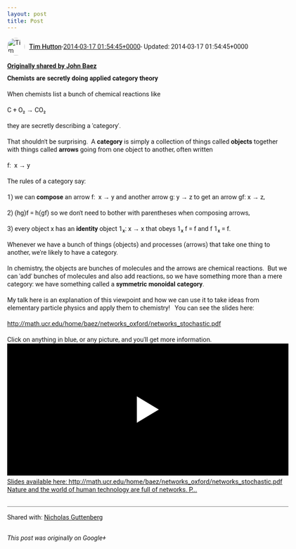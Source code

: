 ```yaml
---
layout: post
title: Post
---
```


<html><head><meta charset="utf-8"><title>Google+ post</title><style>body {font: 11pt Roboto, Arial, sans-serif; max-width: 640px; margin: 24px;}.author-photo {border-radius: 50%; margin-right: 10px; width: 40px;}.author {font-weight: 500;}.main-content {margin: 15px 0 15px;}.post-title {font-weight: bold;}.location {display: block; margin-top: 15px;}.location img {float: left; margin-right: 5px; width: 20px;}.media-link {display: inline-block; max-width: 100%; vertical-align: top;}.media-link p {margin-top: 5px; max-height: 4em; overflow: scroll;}.media {max-height: 100vh; max-width: 100%;}.video-placeholder {background: black; display: flex; height: 300px; max-width: 100%; width: 640px;}.play-icon {border-bottom: 30px solid transparent; border-left: 50px solid white; border-top: 30px solid transparent; color: white; margin: auto;}.album {max-height: 800px; overflow: scroll; width: calc(100vw - 48px);}.album .media-link {margin-right: 5px; max-width: 250px;}.album .media {max-height: 250px;}.link-embed {border-top: 1px solid lightgrey; display: block; margin-top: 20px;}.link-embed img {max-width: 100%;}.inline-link-embed {display: block;}.inline-link-embed img {vertical-align: middle;}.link-title {display: inline-block; font-size: medium; font-weight: 300; padding-left: 1em;}.reshare-attribution {display: block; font-weight: bold; margin-bottom: 10px;}.poll-image {margin-bottom: 5px; max-height: 300px; max-width: 500px;}.poll-choice {align-items: center; display: flex; margin-bottom: 5px; max-width: 500px;}.poll-choice-percentage {background-color: lightblue; height: 100%; left: 0; position: absolute; z-index: -1;}.poll-choice-selected {margin-right: 5px;}.poll-choice-results {border: 1px solid lightgray; border-radius: 5px; display: flex; line-height: 40px; overflow: hidden; padding: 0 8px; position: relative;}.poll-choice-results, .poll-choice-description {flex-grow: 1; margin-right: 10px;}.poll-choice-image {width: 100%;}.poll-choice-image, .poll-choice-image img {max-height: 40px; max-width: 100px;}.poll-choice-votes {max-height: 100px; overflow: auto;}.plus-entity-embed {color: black; display: block; text-decoration: none;}.plus-entity-embed-cover-photo {max-height: 300px; max-width: 100%;}.plus-entity-embed-info {padding: 0 1em 1em;}.plus-entity-embed-info h2 {font-weight: 500; margin: 10px 0;}.plus-entity-embed-info p {font-size: small; margin: 0;}.collection-owner-avatar {border-radius: 50%; border: 2px solid white; height: 40px; margin-top: -22px;}.visibility {padding: 1em 0; border-top: 1px solid grey;}.post-activity {padding: 1em 0; border-top: 1px solid grey;}.comments {border-top: 1px solid gray; padding-top: 1em;}.comment + .comment {margin-top: 1em;}.comment .media-link, .comment .inline-link-embed {margin-top: 5px;}</style></head><body><div style="margin-bottom:1em;"><div style="display:flex; align-items:center"><img class="author-photo" src="https://lh4.googleusercontent.com/-epo4ZZKNqEw/AAAAAAAAAAI/AAAAAAAAVSU/qu3LpcHEnoQ/s64-c/photo.jpg" alt="Tim Hutton"><a href="https://plus.google.com/+TimHutton" target="_blank" class="author">Tim Hutton</a> - <a target="_blank" href="https://plus.google.com/+TimHutton/posts/jHRPhf16RC2">2014-03-17 01:54:45+0000</a><span> - Updated: 2014-03-17 01:54:45+0000</span></div><div class="main-content"></div><div><a target="_blank" href="https://plus.google.com/+johncbaez999/posts/PaTKinegHYV" class="reshare-attribution">Originally shared by John Baez</a><b>Chemists are secretly doing applied category theory</b><br><br>When chemists list a bunch of chemical reactions like<br><br>C + O₂ → CO₂<br><br>they are secretly describing a &#39;category&#39;.<br><br>That shouldn&#39;t be surprising.  A <b>category</b> is simply a collection of things called <b>objects</b> together with things called <b>arrows</b> going from one object to another, often written<br><br>f:  x → y<br><br>The rules of a category say:<br><br>1) we can <b>compose</b> an arrow f:  x → y and another arrow g: y → z to get an arrow gf: x → z,<br><br>2) (hg)f = h(gf) so we don&#39;t need to bother with parentheses when composing arrows,<br><br>3) every object x has an <b>identity</b> object 1ₓ: x → x that obeys 1ₓ f = f and f 1ₓ = f.<br><br>Whenever we have a bunch of things (objects) and processes (arrows) that take one thing to another, we&#39;re likely to have a category. <br><br>In chemistry, the objects are bunches of molecules and the arrows are chemical reactions.  But we can &#39;add&#39; bunches of molecules and also add reactions, so we have something more than a mere category: we have something called a <b>symmetric monoidal category</b>. <br><br>My talk here is an explanation of this viewpoint and how we can use it to take ideas from elementary particle physics and apply them to chemistry!   You can see the slides here:<br><br><a rel="nofollow" target="_blank" href="http://math.ucr.edu/home/baez/networks_oxford/networks_stochastic.pdf" class="ot-anchor bidi_isolate" jslog="10929; track:click" dir="ltr">http://math.ucr.edu/home/baez/networks_oxford/networks_stochastic.pdf</a>﻿<br><br>Click on anything in blue, or any picture, and you&#39;ll get more information.<a href="http://www.youtube.com/watch?v=bd3wTrRh2O0&amp;feature=youtu.be" target="_blank" class="media-link"><div class="video-placeholder" title="Slides available here: http://math.ucr.edu/home/baez/networks_oxford/networks_stochastic.pdf Nature and the world of human technology are full of networks. P..."><span class="play-icon"></span></div><p>Slides available here: http://math.ucr.edu/home/baez/networks_oxford/networks_stochastic.pdf Nature and the world of human technology are full of networks. P...</p></a></div></div><div class="visibility">Shared with: <a href="https://plus.google.com/111720337913586231655">Nicholas Guttenberg</a></div></body></html>

<i>This post was originally on Google+</i>